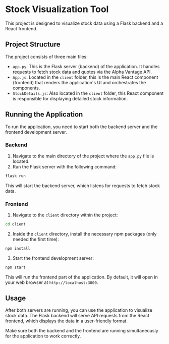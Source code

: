 # Stock Visualization Tool

This project is designed to visualize stock data using a Flask backend and a React frontend.

## Project Structure

The project consists of three main files:
- `app.py`: This is the Flask server (backend) of the application. It handles requests to fetch stock data and quotes via the Alpha Vantage API.
- `App.js`: Located in the `client` folder, this is the main React component (frontend) that renders the application's UI and orchestrates the components.
- `StockDetails.js`: Also located in the `client` folder, this React component is responsible for displaying detailed stock information.

## Running the Application

To run the application, you need to start both the backend server and the frontend development server.

### Backend

1. Navigate to the main directory of the project where the `app.py` file is located.
2. Run the Flask server with the following command:

```bash
flask run
```

This will start the backend server, which listens for requests to fetch stock data.

### Frontend

1. Navigate to the `client` directory within the project:

```bash
cd client
```

2. Inside the `client` directory, install the necessary npm packages (only needed the first time):

```bash
npm install
```

3. Start the frontend development server:

```bash
npm start
```

This will run the frontend part of the application. By default, it will open in your web browser at `http://localhost:3000`.

## Usage

After both servers are running, you can use the application to visualize stock data. The Flask backend will serve API requests from the React frontend, which displays the data in a user-friendly format.

Make sure both the backend and the frontend are running simultaneously for the application to work correctly.
